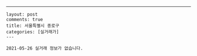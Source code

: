 ---
    layout: post
    comments: true
    title: 서울특별시 종로구
    categories: [실거래가]
    ---

    2021-05-26 실거래 정보가 없습니다.

    